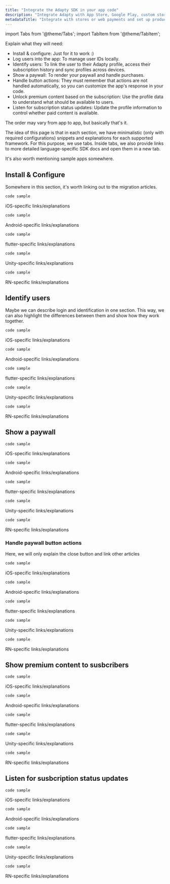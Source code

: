 ```yaml
---
title: "Integrate the Adapty SDK in your app code"
description: "Integrate Adapty with App Store, Google Play, custom stores, Stripe, and Paddle."
metadataTitle: "Integrate with stores or web payments and set up products | Adapty Docs"
---
```


import Tabs from '@theme/Tabs';
import TabItem from '@theme/TabItem';

Explain what they will need:
- Install & configure: Just for it to work :)
- Log users into the app: To manage user IDs locally.
- Identify users: To link the user to their Adapty profile, access their subscription history and sync profiles across devices.
- Show a paywall: To render your paywall and handle purchases.
- Handle button actions: They must remember that actions are not handled automatically, so you can customize the app's response in your code.
- Unlock premium content based on the subscription: Use the profile data to understand what should be available to users.
- Listen for subscription status updates: Update the profile information to control whether paid content is available.

The order may vary from app to app, but basically that's it. 

The idea of this page is that in each section, we have minimalistic (only with required configurations) snippets and explanations for each supported framework. For this purpose, we use tabs. Inside tabs, we also provide links to more detailed language-specific SDK docs and open them in a new tab.

It's also worth mentioning sample apps somewhere.

## Install & Configure

Somewhere in this section, it's worth linking out to the migration articles.

<Tabs groupId="current-os" queryString>
<TabItem value="swift" label="Swift" default>

```swift showLineNumbers
code sample
```

iOS-specific links/explanations
</TabItem>
<TabItem value="kotlin" label="Kotlin" default>

```kotlin showLineNumbers
code sample
```
Android-specific links/explanations

</TabItem>
<TabItem value="flutter" label="Flutter" default>

```javascript showLineNumbers
code sample
```
flutter-specific links/explanations

</TabItem>

<TabItem value="unity" label="Unity" default>

```csharp showLineNumbers
code sample
```
Unity-specific links/explanations

</TabItem>

<TabItem value="rn" label="React Native" default>

```typescript showLineNumbers
code sample
```

RN-specific links/explanations

</TabItem>

</Tabs>

## Identify users

Maybe we can describe login and identification in one section. This way, we can also highlight the differences between them and show how they work together.

<Tabs groupId="current-os" queryString>
<TabItem value="swift" label="Swift" default>

```swift showLineNumbers
code sample
```

iOS-specific links/explanations
</TabItem>
<TabItem value="kotlin" label="Kotlin" default>

```kotlin showLineNumbers
code sample
```
Android-specific links/explanations

</TabItem>
<TabItem value="flutter" label="Flutter" default>

```javascript showLineNumbers
code sample
```
flutter-specific links/explanations

</TabItem>

<TabItem value="unity" label="Unity" default>

```csharp showLineNumbers
code sample
```
Unity-specific links/explanations

</TabItem>

<TabItem value="rn" label="React Native" default>

```typescript showLineNumbers
code sample
```

RN-specific links/explanations

</TabItem>

</Tabs>

## Show a paywall

<Tabs groupId="current-os" queryString>
<TabItem value="swift" label="Swift" default>

```swift showLineNumbers
code sample
```

iOS-specific links/explanations
</TabItem>
<TabItem value="kotlin" label="Kotlin" default>

```kotlin showLineNumbers
code sample
```
Android-specific links/explanations

</TabItem>
<TabItem value="flutter" label="Flutter" default>

```javascript showLineNumbers
code sample
```
flutter-specific links/explanations

</TabItem>

<TabItem value="unity" label="Unity" default>

```csharp showLineNumbers
code sample
```
Unity-specific links/explanations

</TabItem>

<TabItem value="rn" label="React Native" default>

```typescript showLineNumbers
code sample
```

RN-specific links/explanations

</TabItem>

</Tabs>

### Handle paywall button actions

Here, we will only explain the close button and link other articles

<Tabs groupId="current-os" queryString>
<TabItem value="swift" label="Swift" default>

```swift showLineNumbers
code sample
```

iOS-specific links/explanations
</TabItem>
<TabItem value="kotlin" label="Kotlin" default>

```kotlin showLineNumbers
code sample
```
Android-specific links/explanations

</TabItem>
<TabItem value="flutter" label="Flutter" default>

```javascript showLineNumbers
code sample
```
flutter-specific links/explanations

</TabItem>

<TabItem value="unity" label="Unity" default>

```csharp showLineNumbers
code sample
```
Unity-specific links/explanations

</TabItem>

<TabItem value="rn" label="React Native" default>

```typescript showLineNumbers
code sample
```

RN-specific links/explanations

</TabItem>

</Tabs>

## Show premium content to susbcribers

<Tabs groupId="current-os" queryString>
<TabItem value="swift" label="Swift" default>

```swift showLineNumbers
code sample
```

iOS-specific links/explanations
</TabItem>
<TabItem value="kotlin" label="Kotlin" default>

```kotlin showLineNumbers
code sample
```
Android-specific links/explanations

</TabItem>
<TabItem value="flutter" label="Flutter" default>

```javascript showLineNumbers
code sample
```
flutter-specific links/explanations

</TabItem>

<TabItem value="unity" label="Unity" default>

```csharp showLineNumbers
code sample
```
Unity-specific links/explanations

</TabItem>

<TabItem value="rn" label="React Native" default>

```typescript showLineNumbers
code sample
```

RN-specific links/explanations

</TabItem>

</Tabs>

## Listen for susbcription status updates

<Tabs groupId="current-os" queryString>
<TabItem value="swift" label="Swift" default>

```swift showLineNumbers
code sample
```

iOS-specific links/explanations
</TabItem>
<TabItem value="kotlin" label="Kotlin" default>

```kotlin showLineNumbers
code sample
```
Android-specific links/explanations

</TabItem>
<TabItem value="flutter" label="Flutter" default>

```javascript showLineNumbers
code sample
```
flutter-specific links/explanations

</TabItem>

<TabItem value="unity" label="Unity" default>

```csharp showLineNumbers
code sample
```
Unity-specific links/explanations

</TabItem>

<TabItem value="rn" label="React Native" default>

```typescript showLineNumbers
code sample
```

RN-specific links/explanations

</TabItem>

</Tabs>